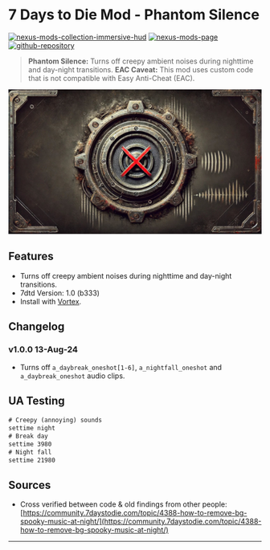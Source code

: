 [//]: # (DO NOT EDIT: This file has been autogenerated, any changes will be overwritten)
# 7 Days to Die Mod - Phantom Silence

[![nexus-mods-collection-immersive-hud](https://img.shields.io/badge/Nexus%20Mods%20Collection-Immersive%20HUD%20-orange?style=flat-square&logo=spinrilla)](https://next.nexusmods.com/7daystodie/collections/epfqzi) [![nexus-mods-page](https://img.shields.io/badge/Nexus%20Mod-Phantom%20Silence%20-orange?style=flat-square&logo=spinrilla)](https://www.nexusmods.com/7daystodie/mods/5749) [![github-repository](https://img.shields.io/badge/GitHub-Repository-green?style=flat-square&logo=github)](https://github.com/rdok/7dtd_phantom_silence)

> **Phantom Silence:** Turns off creepy ambient noises during nighttime and day-night transitions.
> **EAC Caveat:** This mod uses custom code that is not compatible with Easy Anti-Cheat (EAC).

[![Phantom Silence Showcase](https://github.com/rdok/7dtd_phantom_silence/blob/main/documentation/showcase.jpg?raw=true)](https://www.nexusmods.com/7daystodie/mods/5749)

## Features
- Turns off creepy ambient noises during nighttime and day-night transitions.
- 7dtd Version: 1.0 (b333)
- Install with [Vortex](https://www.nexusmods.com/about/vortex/).

## Changelog
### v1.0.0 13-Aug-24
- Turns off `a_daybreak_oneshot[1-6]`, `a_nightfall_oneshot` and `a_daybreak_oneshot` audio clips.

## UA Testing
```
# Creepy (annoying) sounds
settime night
# Break day
settime 3980
# Night fall
settime 21980
```

## Sources
- Cross verified between code & old findings from other people: [https://community.7daystodie.com/topic/4388-how-to-remove-bg-spooky-music-at-night/](https://community.7daystodie.com/topic/4388-how-to-remove-bg-spooky-music-at-night/)

***

[//]: # (DO NOT EDIT: This file has been autogenerated, any changes will be overwritten)
